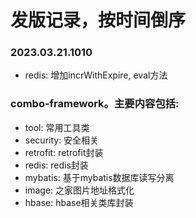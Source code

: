 # 发版记录，按时间倒序

### 2023.03.21.1010

* redis: 增加incrWithExpire, eval方法


### combo-framework。主要内容包括:

* tool: 常用工具类
* security: 安全相关
* retrofit: retrofit封装
* redis: redis封装
* mybatis: 基于mybatis数据库读写分离
* image: 之家图片地址格式化
* hbase: hbase相关类库封装


